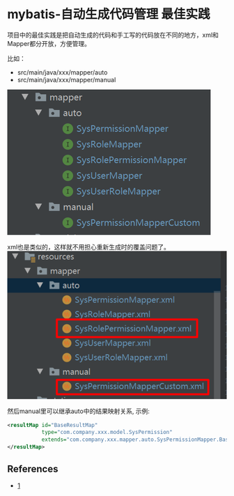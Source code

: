 # mybatis-自动生成代码管理 最佳实践

<!--more-->

项目中的最佳实践是把自动生成的代码和手工写的代码放在不同的地方，xml和Mapper都分开放，方便管理。

比如：
* src/main/java/xxx/mapper/auto 
* src/main/java/xxx/mapper/manual

![pop](/images/202004/2020年4月8日10点25分2.png "image")

xml也是类似的，这样就不用担心重新生成时的覆盖问题了。
![pop](/images/202004/2020年4月8日10点25分1.png "image")


然后manual里可以继承auto中的结果映射关系, 示例:
```xml
<resultMap id="BaseResultMap" 
           type="com.company.xxx.model.SysPermission"
           extends="com.company.xxx.mapper.auto.SysPermissionMapper.BaseResultMap">
</resultMap>
```

## References

* [1](https://time.geekbang.org/course/detail/156-83259)
